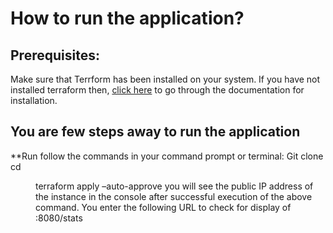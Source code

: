 # How to run the application?
## Prerequisites: 
Make sure that Terrform has been installed on your system. 
If you have not installed terraform then, [click here](https://developer.hashicorp.com/terraform/tutorials/aws-get-started/install-cli) to go through the documentation for installation.
## You are few steps away to run the application
**Run follow the commands in your command prompt or terminal:
Git clone <URL>
cd <dir>
terraform apply –auto-approve
you will see the public IP address of the instance in the console after successful execution of the above command. You enter the following URL to check for display of
<Public IP>:8080/stats
